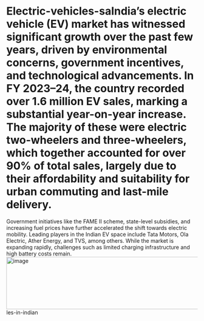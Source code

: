 # Electric-vehicles-saIndia’s electric vehicle (EV) market has witnessed significant growth over the past few years, driven by environmental concerns, government incentives, and technological advancements. In FY 2023–24, the country recorded over 1.6 million EV sales, marking a substantial year-on-year increase. The majority of these were electric two-wheelers and three-wheelers, which together accounted for over 90% of total sales, largely due to their affordability and suitability for urban commuting and last-mile delivery.
Government initiatives like the FAME II scheme, state-level subsidies, and increasing fuel prices have further accelerated the shift towards electric mobility. Leading players in the Indian EV space include Tata Motors, Ola Electric, Ather Energy, and TVS, among others. While the market is expanding rapidly, challenges such as limited charging infrastructure and high battery costs remain.
<img width="10274" height="138" alt="image" src="https://github.com/user-attachments/assets/84c54e8d-77d7-4660-8cc9-f5015d8bdaa7" />
les-in-indian

